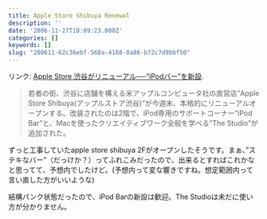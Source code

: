 ```yaml
---
title: Apple Store Shibuya Renewal
description: ''
date: '2006-11-27T18:09:23.000Z'
categories: []
keywords: []
slug: "200611-62c36ebf-568a-4168-8a86-b72c7d9bbf50"
---
```

リンク: [Apple Store 渋谷がリニューアル──“iPodバー”を新設](http://mac.ascii24.com/mac/news/misc/2006/11/24/666068-000.html "Apple Store 渋谷がリニューアル──“iPodバー”を新設").

> 若者の街、渋谷に店舗を構える米アップルコンピュータ社の直営店“Apple Store Shibuya(アップルストア渋谷)”が今週末、本格的にリニューアルオープンする。改装されたのは2階で、iPod専用のサポートコーナー“iPod Bar”と、Macを使ったクリエイティブワーク全般を学べる“The Studio”が追加された。

ずっと工事していたapple store shibuya 2Fがオープンしたそうです。まぁ、”ステキなバー”（だっけか？）ってふれこみだったので、出来るとすればこれかなと思ってて、予想内でしたけど。(予想内って変な響きですね。想定範囲内って言い直した方がいいような)

結構パンク状態だったので、iPod Barの新設は歓迎。The Studioは未だに使い方が分かりません。
